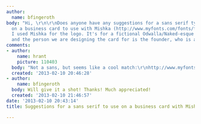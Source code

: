 ```yaml
---
author:
  name: bfingeroth
body: "Hi, \r\n\r\nDoes anyone have any suggestions for a sans serif typeface to use
  on a business card to use with Mishka (http://www.myfonts.com/fonts/fenotype/mishka/)
  I used Mishka for the logo. It's for a fictional Odwalla/Naked-esque  juice brand
  and the person we are designing the card for is the founder, who is a doctor. \r\n\r\nThanks!\r\n\r\n"
comments:
- author:
    name: hrant
    picture: 110403
  body: "Not a sans, but seems like a cool match:\r\nhttp://www.myfonts.com/fonts/linotype/kursivschrift/\r\n\r\nhhp\r\n"
  created: '2013-02-10 20:46:28'
- author:
    name: bfingeroth
  body: Will give it a shot! Thanks! Much appreciated!
  created: '2013-02-10 21:46:57'
date: '2013-02-10 20:43:14'
title: Suggestions for a sans serif to use on a business card with Mishka

---
```

